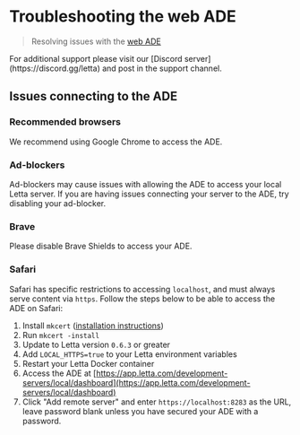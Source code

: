 # Troubleshooting the web ADE

> Resolving issues with the [web ADE](https://app.letta.com)

<Note>
  For additional support please visit our [Discord server](https://discord.gg/letta) and post in the support channel.
</Note>

## Issues connecting to the ADE

### Recommended browsers

We recommend using Google Chrome to access the ADE.

### Ad-blockers

Ad-blockers may cause issues with allowing the ADE to access your local Letta server.
If you are having issues connecting your server to the ADE, try disabling your ad-blocker.

### <Icon icon="brands brave" /> Brave

Please disable Brave Shields to access your ADE.

### <Icon icon="brands safari" /> Safari

Safari has specific restrictions to accessing `localhost`, and must always serve content via `https`.
Follow the steps below to be able to access the ADE on Safari:

1. Install `mkcert` ([installation instructions](https://github.com/FiloSottile/mkcert?tab=readme-ov-file#installation))
2. Run `mkcert -install`
3. Update to Letta version `0.6.3` or greater
4. Add `LOCAL_HTTPS=true` to your Letta environment variables
5. Restart your Letta Docker container
6. Access the ADE at [https://app.letta.com/development-servers/local/dashboard](https://app.letta.com/development-servers/local/dashboard)
7. Click "Add remote server" and enter `https://localhost:8283` as the URL, leave password blank unless you have secured your ADE with a password.
